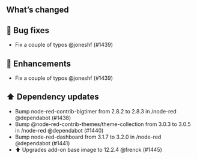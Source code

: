 ## What’s changed

## 🐛 Bug fixes

- Fix a couple of typos @joneshf (#1439)

## 🚀 Enhancements

- Fix a couple of typos @joneshf (#1439)

## ⬆️ Dependency updates

- Bump node-red-contrib-bigtimer from 2.8.2 to 2.8.3 in /node-red @dependabot (#1438)
- Bump @node-red-contrib-themes/theme-collection from 3.0.3 to 3.0.5 in /node-red @dependabot (#1440)
- Bump node-red-dashboard from 3.1.7 to 3.2.0 in /node-red @dependabot (#1441)
- ⬆️ Upgrades add-on base image to 12.2.4 @frenck (#1445)
